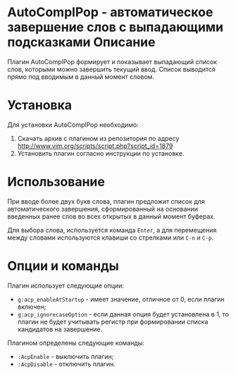 AutoComplPop - автоматическое завершение слов с выпадающими подсказками
Описание
========

Плагин AutoComplPop формирует и показывает выпадающий список слов, которыми можно завершить текущий ввод. Список выводится прямо под вводимым в данный момент словом.

Установка
=========

Для установки AutoComplPop необходимо:

1. Скачать архив с плагином из репозитория по адресу <http://www.vim.org/scripts/script.php?script_id=1879>
2. Установить плагин согласно инструкции по установке.

Использование
=============

При вводе более двух букв слова, плагин предложит список для автоматического завершения, сформированный на основании введенных ранее слов во всех открытых в данный момент буферах.

Для выбора слова, используется команда `Enter`, а для перемещения между словами используются клавиши со стрелками или `C-n` и `C-p`.

Опции и команды
===============

Плагин использует следующие опции:

* `g:acp_enableAtStartup` - имеет значение, отличное от 0, если плагин включен;
* `g:acp_ignorecaseOption` - если данная опция будет установлена в 1, то плагин не будет учитывать регистр при формировании списка кандидатов на завершение.

Плагином определены следующие команды:

* `:AcpEnable` - выключить плагин;
* `:AcpDisable` - отключить плагин.
